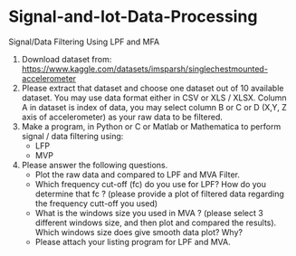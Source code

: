 # Signal-and-Iot-Data-Processing
Signal/Data Filtering Using LPF and MFA

1. Download dataset from: https://www.kaggle.com/datasets/imsparsh/singlechestmounted-accelerometer
2. Please extract that dataset and choose one dataset out of 10 available dataset. You may use data format either in CSV or XLS / XLSX. Column A in dataset is index of data, you may select column B or C or D (X,Y, Z axis of accelerometer) as your raw data to be filtered.
3. Make a program, in Python or C or Matlab or Mathematica to perform signal / data filtering using:
   - LFP
   - MVP
4. Please answer the following questions.
   - Plot the raw data and compared to LPF and MVA Filter.
   - Which frequency cut-off (fc) do you use for LPF? How do you determine that fc ? (please provide a plot of filtered data regarding the frequency cutt-off you used)
   - What is the windows size you used in MVA ? (please select 3 different windows size, and then plot and compared the results). Which windows size does give smooth data plot? Why?
   - Please attach your listing program for LPF and MVA.
